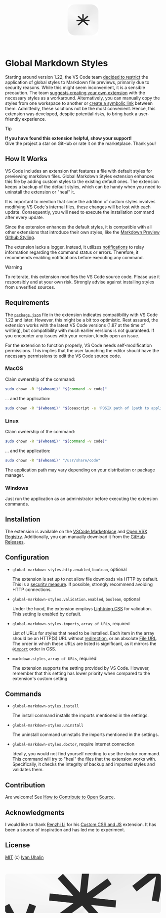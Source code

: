 <p align="center">
  <picture>
    <source width="100" media="(prefers-color-scheme: dark)" srcset="https://github.com/vanyauhalin/vscode-global-markdown-styles/blob/main/docs/logo.dark.webp">
    <source width="100" media="(prefers-color-scheme: light)" srcset="https://github.com/vanyauhalin/vscode-global-markdown-styles/blob/main/docs/logo.light.webp">
    <img width="100" src="https://github.com/vanyauhalin/vscode-global-markdown-styles/blob/main/docs/logo.light.webp" alt="Asterisk as a logo">
  </picture>
</p>
<br>

# Global Markdown Styles

Starting around version 1.22, the VS Code team [decided to restrict](https://github.com/microsoft/vscode/issues/45260/#issuecomment-371428889) the application of global styles to Markdown file previews, primarily due to security reasons. While this might seem inconvenient, it is a sensible precaution. The team [suggests creating your own extension](https://github.com/microsoft/vscode/issues/45260/#issuecomment-371438399) with the necessary styles as a workaround. Alternatively, you can manually copy the styles from one workspace to another or [create a symbolic link](https://github.com/microsoft/vscode/issues/45260/#issuecomment-385917347) between them. Admittedly, these solutions not be the most convenient. Hence, this extension was developed, despite potential risks, to bring back a user-friendly experience.

> [!TIP]
>
> **If you have found this extension helpful, show your support!** \
> Give the project a star on GitHub or rate it on the marketplace. Thank you!

## How It Works

VS Code includes an extension that features a file with default styles for previewing markdown files. Global Markdown Styles extension enhances this file by adding custom styles to the existing default ones. The extension keeps a backup of the default styles, which can be handy when you need to uninstall the extension or "heal" it.

It is important to mention that since the addition of custom styles involves modifying VS Code's internal files, these changes will be lost with each update. Consequently, you will need to execute the installation command after every update.

Since the extension enhances the default styles, it is compatible with all other extensions that introduce their own styles, like the [Markdown Preview Github Styling](https://github.com/mjbvz/vscode-github-markdown-preview-style/).

The extension lacks a logger. Instead, it utilizes [notifications](https://code.visualstudio.com/api/ux-guidelines/notifications/) to relay information regarding the command status or errors. Therefore, it recommends enabling notifications before executing any command.

> [!WARNING]
> To reiterate, this extension modifies the VS Code source code. Please use it responsibly and at your own risk. Strongly advise against installing styles from unverified sources.

## Requirements

The [`package.json`](https://github.com/vanyauhalin/vscode-global-markdown-styles/blob/main/package.json/#L47) file in the extension indicates compatibility with VS Code 1.22 and later. However, this might be a bit too optimistic. Rest assured, the extension works with the latest VS Code versions (1.87 at the time of writing), but compatibility with much earlier versions is not guaranteed. If you encounter any issues with your version, kindly open an issue.

For the extension to function properly, VS Code needs self-modification permissions. This implies that the user launching the editor should have the necessary permissions to edit the VS Code source code.

### MacOS

Claim ownership of the command:

```sh
sudo chown -R "$(whoami)" "$(command -v code)"
```

... and the application:

```sh
sudo chown -R "$(whoami)" "$(osascript -e 'POSIX path of (path to application "Visual Studio Code")')"
```

### Linux

Claim ownership of the command:

```sh
sudo chown -R "$(whoami)" "$(command -v code)"
```

... and the application:

```sh
sudo chown -R "$(whoami)" "/usr/share/code"
```

The application path may vary depending on your distribution or package manager.

### Windows

Just run the application as an administrator before executing the extension commands.

## Installation

The extension is available on the [VSCode Marketplace](https://marketplace.visualstudio.com/items?itemName=vanyauhalin.vscode-global-markdown-styles) and [Open VSX Registry](https://open-vsx.org/extension/vanyauhalin/vscode-global-markdown-styles/). Additionally, you can manually download it from the [GitHub Releases](https://github.com/vanyauhalin/vscode-global-markdown-styles/releases/).

## Configuration

- `global-markdown-styles.http.enabled`, `boolean`, optional

  The extension is set up to not allow file downloads via HTTP by default. This is a [security measure](https://www.cloudflare.com/learning/ssl/why-is-http-not-secure/). If possible, strongly recommend avoiding HTTP connections.

- `global-markdown-styles.validation.enabled`, `boolean`, optional

  Under the hood, the extension employs [Lightning CSS](https://github.com/parcel-bundler/lightningcss/) for validation. This setting is enabled by default.

- `global-markdown-styles.imports`, `array of URLs`, required

  List of URLs for styles that need to be installed. Each item in the array should be an HTTP(S) URL without [redirection](https://developer.mozilla.org/en-US/docs/Web/HTTP/Redirections/), or an absolute [File URL](https://www.wikiwand.com/en/File_URI_scheme/). The order in which these URLs are listed is significant, as it mirrors the [`@import`](https://developer.mozilla.org/en-US/docs/Web/CSS/@import/) order in CSS.

- `markdown.styles`, `array of URLs`, required

  The extension supports the setting provided by VS Code. However,  remember that this setting has lower priority when compared to the extension's custom setting.


## Commands

- `global-markdown-styles.install`

  The install command installs the imports mentioned in the settings.

- `global-markdown-styles.uninstall`

  The uninstall command uninstalls the imports mentioned in the settings.

- `global-markdown-styles.doctor`, require internet connection

  Ideally, you would not find yourself needing to use the doctor command. This command will try to "heal" the files that the extension works with. Specifically, it checks the integrity of backup and imported styles and validates them.

## Contribution

Are welcome! See [How to Contribute to Open Source](https://opensource.guide/how-to-contribute/).

## Acknowledgments

I would like to thank [Renzhi Li](https://github.com/be5invis/) for his [Custom CSS and JS](https://github.com/be5invis/vscode-custom-css) extension. It has been a source of inspiration and has led me to experiment.

## License

[MIT](https://github.com/vanyauhalin/vscode-global-markdown-styles/blob/main/LICENSE/) (c) [Ivan Uhalin](https://github.com/vanyauhalin/)

<br>
<p align="center">
  <picture>
    <source media="(prefers-color-scheme: dark)" srcset="https://github.com/vanyauhalin/vscode-global-markdown-styles/blob/main/docs/footer.dark.webp">
    <source media="(prefers-color-scheme: light)" srcset="https://github.com/vanyauhalin/vscode-global-markdown-styles/blob/main/docs/footer.light.webp">
    <img src="https://github.com/vanyauhalin/vscode-global-markdown-styles/blob/main/docs/footer.light.webp" alt="Huge asterisk on the footer banner">
  </picture>
</p>
